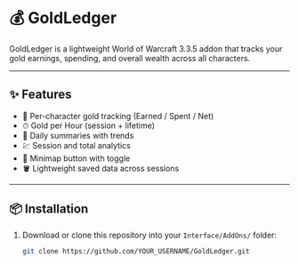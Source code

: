 # 💰 GoldLedger

GoldLedger is a lightweight World of Warcraft 3.3.5 addon that tracks your gold earnings, spending, and overall wealth across all characters.

---

## ✨ Features

- 🧾 Per-character gold tracking (Earned / Spent / Net)
- ⏱ Gold per Hour (session + lifetime)
- 📆 Daily summaries with trends
- 💹 Session and total analytics
- 🧭 Minimap button with toggle
- 🪣 Lightweight saved data across sessions

---

## 📦 Installation

1. Download or clone this repository into your `Interface/AddOns/` folder:
   ```bash
   git clone https://github.com/YOUR_USERNAME/GoldLedger.git
